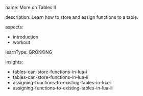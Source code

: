 name: More on Tables II

description: Learn how to store and assign functions to a table.

aspects:
  - introduction
  - workout

learnType: GROKKING

insights:
  - tables-can-store-functions-in-lua-i
  - tables-can-store-functions-in-lua-ii
  - assigning-functions-to-existing-tables-in-lua-i
  - assigning-functions-to-existing-tables-in-lua-ii